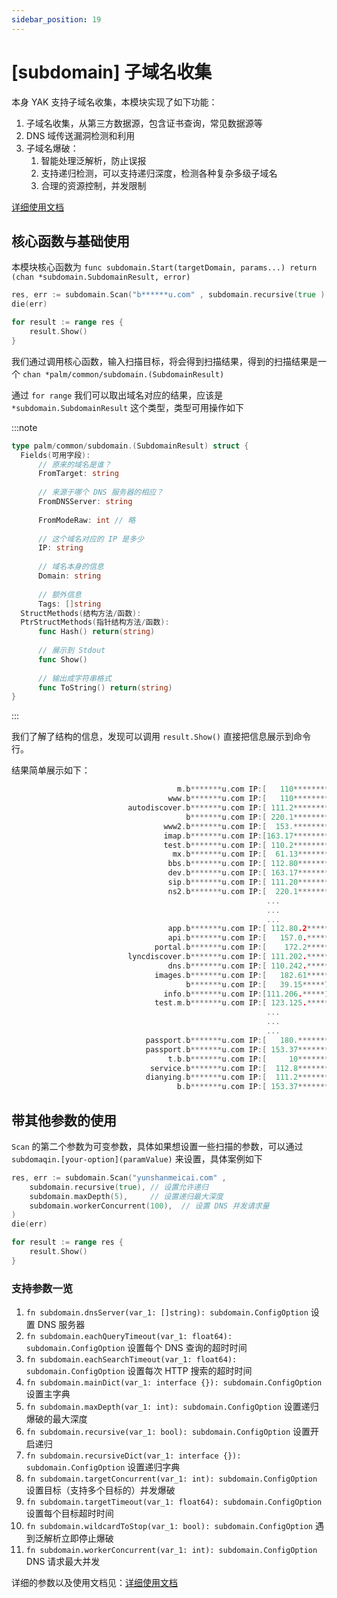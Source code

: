```yaml
---
sidebar_position: 19
---
```


# [subdomain] 子域名收集

本身 YAK 支持子域名收集，本模块实现了如下功能：

1. 子域名收集，从第三方数据源，包含证书查询，常见数据源等
2. DNS 域传送漏洞检测和利用
3. 子域名爆破：
    1. 智能处理泛解析，防止误报
    2. 支持递归检测，可以支持递归深度，检测各种复杂多级子域名
    3. 合理的资源控制，并发限制
   
[详细使用文档](/docs/api/subdomain)
    
## 核心函数与基础使用

本模块核心函数为 `func subdomain.Start(targetDomain, params...) return (chan *subdomain.SubdomainResult, error)`

```go
res, err := subdomain.Scan("b******u.com" , subdomain.recursive(true ) )
die(err)

for result := range res {
    result.Show()
}
```

我们通过调用核心函数，输入扫描目标，将会得到扫描结果，得到的扫描结果是一个 `chan *palm/common/subdomain.(SubdomainResult)`

通过 `for range` 我们可以取出域名对应的结果，应该是 `*subdomain.SubdomainResult` 这个类型，类型可用操作如下

:::note

```go
type palm/common/subdomain.(SubdomainResult) struct {
  Fields(可用字段):
      // 原来的域名是谁？ 
      FromTarget: string
      
      // 来源于哪个 DNS 服务器的相应？  
      FromDNSServer: string  
      
      FromModeRaw: int // 略  
      
      // 这个域名对应的 IP 是多少
      IP: string  
      
      // 域名本身的信息
      Domain: string
      
      // 额外信息  
      Tags: []string  
  StructMethods(结构方法/函数): 
  PtrStructMethods(指针结构方法/函数): 
      func Hash() return(string)
      
      // 展示到 Stdout 
      func Show() 
      
      // 输出成字符串格式
      func ToString() return(string) 
}
```

:::

我们了解了结构的信息，发现可以调用 `result.Show()` 直接把信息展示到命令行。

结果简单展示如下：

```go
                                     m.b*******u.com IP:[   110********9] From:[]
                                   www.b*******u.com IP:[   110********3] From:[]
                          autodiscover.b*******u.com IP:[ 111.2********7] From:[]
                                       b*******u.com IP:[ 220.1********8] From:[]
                                  www2.b*******u.com IP:[  153.********8] From:[]
                                  imap.b*******u.com IP:[163.17********6] From:[]
                                  test.b*******u.com IP:[ 110.2********7] From:[]
                                    mx.b*******u.com IP:[  61.13*******1] From:[]
                                   bbs.b*******u.com IP:[ 112.80*******7] From:[]
                                   dev.b*******u.com IP:[ 163.17*******1] From:[]
                                   sip.b*******u.com IP:[ 111.20*******8] From:[]
                                   ns2.b*******u.com IP:[  220.1*******1] From:[]
                                                         ...
                                                         ...
                                                         ...
                                   app.b*******u.com IP:[ 112.80.2*****7] From:[]
                                   api.b*******u.com IP:[   157.0.*****9] From:[]
                                portal.b*******u.com IP:[    172.2*****2] From:[]
                          lyncdiscover.b*******u.com IP:[ 111.202.*****1] From:[]
                                   dns.b*******u.com IP:[ 110.242.*****4] From:[]
                                images.b*******u.com IP:[   182.61*****0] From:[]
                                       b*******u.com IP:[   39.15*****79] From:[]
                                  info.b*******u.com IP:[111.206.*****19] From:[]
                                test.m.b*******u.com IP:[ 123.125.*****0] From:[]
                                                         ...
                                                         ...
                                                         ...
                              passport.b*******u.com IP:[   180.*******9] From:[]
                              passport.b*******u.com IP:[ 153.37*******6] From:[]
                                   t.b.b*******u.com IP:[     10*******4] From:[]
                               service.b*******u.com IP:[  112.8*******3] From:[]
                              dianying.b*******u.com IP:[  111.2*******2] From:[https://crt.sh/?q=%25.b*******u.com]
                                     b.b*******u.com IP:[ 153.37*******3] From:*******
```

## 带其他参数的使用

`Scan` 的第二个参数为可变参数，具体如果想设置一些扫描的参数，可以通过 `subdomaqin.[your-option](paramValue)` 来设置，具体案例如下

```go
res, err := subdomain.Scan("yunshanmeicai.com" , 
    subdomain.recursive(true), // 设置允许递归
    subdomain.maxDepth(5),     // 设置递归最大深度
    subdomain.workerConcurrent(100),  // 设置 DNS 并发请求量
)
die(err)

for result := range res {
    result.Show()
}
```

### 支持参数一览

1. `fn subdomain.dnsServer(var_1: []string): subdomain.ConfigOption` 设置 DNS 服务器
1. `fn subdomain.eachQueryTimeout(var_1: float64): subdomain.ConfigOption` 设置每个 DNS 查询的超时时间
1. `fn subdomain.eachSearchTimeout(var_1: float64): subdomain.ConfigOption` 设置每次 HTTP 搜索的超时时间
1. `fn subdomain.mainDict(var_1: interface {}): subdomain.ConfigOption` 设置主字典
1. `fn subdomain.maxDepth(var_1: int): subdomain.ConfigOption` 设置递归爆破的最大深度
1. `fn subdomain.recursive(var_1: bool): subdomain.ConfigOption` 设置开启递归
1. `fn subdomain.recursiveDict(var_1: interface {}): subdomain.ConfigOption` 设置递归字典
1. `fn subdomain.targetConcurrent(var_1: int): subdomain.ConfigOption` 设置目标（支持多个目标的）并发爆破
1. `fn subdomain.targetTimeout(var_1: float64): subdomain.ConfigOption` 设置每个目标超时时间
1. `fn subdomain.wildcardToStop(var_1: bool): subdomain.ConfigOption` 遇到泛解析立即停止爆破
1. `fn subdomain.workerConcurrent(var_1: int): subdomain.ConfigOption` DNS 请求最大并发

详细的参数以及使用文档见：[详细使用文档](/docs/api/subdomain)